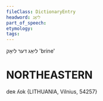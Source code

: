 ```yaml
---
fileClass: DictionaryEntry
headword: ליאַג
part_of_speech: 
etymology: 
tags: 
---
```

ליאַג
דער
ליאָק
'brine'

NORTHEASTERN
==============

deʀ ʎok {LITHUANIA, Vilnius, 54257}